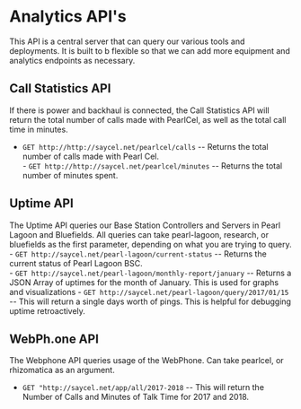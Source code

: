 # Analytics API's
This API is a central server that can query our various tools and deployments.  It is built to b flexible so that we can add more equipment and analytics endpoints as necessary.

## Call Statistics API
If there is power and backhaul is connected, the Call Statistics API will return the total number of calls made with PearlCel, as well as the total call time in minutes.
   - `GET http://http://saycel.net/pearlcel/calls`
    -- Returns the total number of calls made with Pearl Cel.  
    - `GET http://http://saycel.net/pearlcel/minutes`
    -- Returns the total number of minutes spent. 
    
## Uptime API

The Uptime API queries our Base Station Controllers and Servers in Pearl Lagoon and Bluefields. All queries can take pearl-lagoon, research, or bluefields as the first parameter, depending on what you are trying to query. 
    - `GET http://saycel.net/pearl-lagoon/current-status`
    -- Returns the current status of Pearl Lagoon BSC.  
    - `GET http://saycel.net/pearl-lagoon/monthly-report/january`
    -- Returns a JSON Array of uptimes for the month of January.  This is used for graphs and visualizations
    - `GET http://saycel.net/pearl-lagoon/query/2017/01/15` 
    -- This will return a single days worth of pings.  This is helpful for debugging uptime retroactively.
   
## WebPh.one API
The Webphone API queries usage of the WebPhone.  Can take pearlcel, or rhizomatica as an argument. 
- `GET "http://saycel.net/app/all/2017-2018` 
-- This will return the Number of Calls and Minutes of Talk Time for 2017 and 2018.

